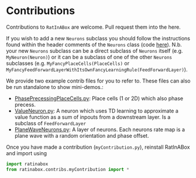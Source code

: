 # Contributions 

Contributions to `RatInABox` are welcome. Pull request them into the here.

If you wish to add a new `Neurons` subclass you should follow the instructions found within the header comments of the `Neurons` class (code [here](../../ratinabox/Neurons.py)). N.b. your new `Neurons` subclass can be a direct subclass of `Neurons` itself (e.g. `MyNeuron(Neuron)`) or it can be a subclass of one of the other `Neurons` subclasses (e.g. `MyFancyPlaceCells(PlaceCells)` or ` MyFancyFeedForwardLayerWithItsOwnFancyLearningRule(FeedForwardLayer)`). 

We provide two example contrib files for you to refer to. These files can also be run standalone to show mini-demos.: 
* [PhasePrecessingPlaceCells.py](./PhasePrecessingPlaceCell.py): Place cells (1 or 2D) which also phase precess.
* [ValueNeuron.py](./ValueNeuron.py): A neuron which uses TD learning to approximate a value function as a sum of inpouts from a downstream layer. Is a subclass of `FeedForwardLayer`
* [PlaneWaveNeurons.py](./PlaneWaveNeurons.py): A layer of neurons. Each neurons rate map is a plane wave with a random orientation and phase offset.

Once you have made a contribution (`myContribution.py`), reinstall RatInABox and import using 
```python 
import ratinabox
from ratinabox.contribs.myContribution import *
```